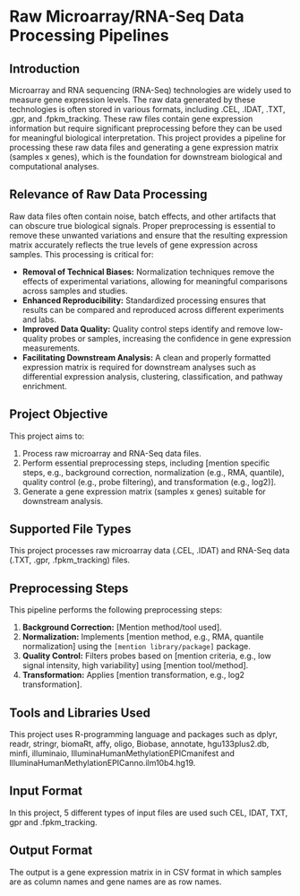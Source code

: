 # Raw Microarray/RNA-Seq Data Processing Pipelines

## Introduction

Microarray and RNA sequencing (RNA-Seq) technologies are widely used to measure gene expression levels.  The raw data generated by these technologies is often stored in various formats, including .CEL, .IDAT, .TXT, .gpr, and .fpkm_tracking.  These raw files contain gene expression information but require significant preprocessing before they can be used for meaningful biological interpretation. This project provides a pipeline for processing these raw data files and generating a gene expression matrix (samples x genes), which is the foundation for downstream biological and computational analyses.

## Relevance of Raw Data Processing

Raw data files often contain noise, batch effects, and other artifacts that can obscure true biological signals.  Proper preprocessing is essential to remove these unwanted variations and ensure that the resulting expression matrix accurately reflects the true levels of gene expression across samples.  This processing is critical for:

* **Removal of Technical Biases:** Normalization techniques remove the effects of experimental variations, allowing for meaningful comparisons across samples and studies.
* **Enhanced Reproducibility:** Standardized processing ensures that results can be compared and reproduced across different experiments and labs.
* **Improved Data Quality:** Quality control steps identify and remove low-quality probes or samples, increasing the confidence in gene expression measurements.
* **Facilitating Downstream Analysis:** A clean and properly formatted expression matrix is required for downstream analyses such as differential expression analysis, clustering, classification, and pathway enrichment.

## Project Objective

This project aims to:

1. Process raw microarray and RNA-Seq data files.
2. Perform essential preprocessing steps, including [mention specific steps, e.g., background correction, normalization (e.g., RMA, quantile), quality control (e.g., probe filtering), and transformation (e.g., log2)].
3. Generate a gene expression matrix (samples x genes) suitable for downstream analysis.

## Supported File Types

This project processes raw microarray data (.CEL, .IDAT) and RNA-Seq data (.TXT, .gpr, .fpkm_tracking) files.

## Preprocessing Steps

This pipeline performs the following preprocessing steps:

1. **Background Correction:** [Mention method/tool used].
2. **Normalization:** Implements [mention method, e.g., RMA, quantile normalization] using the `[mention library/package]` package.
3. **Quality Control:** Filters probes based on [mention criteria, e.g., low signal intensity, high variability] using [mention tool/method].
4. **Transformation:** Applies [mention transformation, e.g., log2 transformation].

## Tools and Libraries Used

This project uses R-programming language and packages such as dplyr, readr, stringr, biomaRt, affy, oligo, Biobase, annotate, hgu133plus2.db, minfi, illuminaio, IlluminaHumanMethylationEPICmanifest and IlluminaHumanMethylationEPICanno.ilm10b4.hg19.

## Input Format

In this project, 5 different types of input files are used such CEL, IDAT, TXT, gpr and .fpkm_tracking.

## Output Format

The output is a gene expression matrix in in CSV format in which samples are as column names and gene names are as row names.
